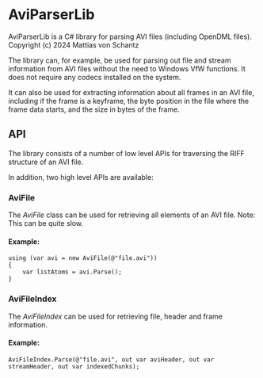 # AviParserLib
AviParserLib is a C# library for parsing AVI files (including OpenDML files).  
Copyright (c) 2024  Mattias von Schantz

The library can, for example, be used for parsing out file and stream information from AVI files without the need to Windows VfW functions. It does not require any codecs installed on the system.

It can also be used for extracting information about all frames in an AVI file, including if the frame is a keyframe, the byte position in the file where the frame data starts, and the size in bytes of the frame.

## API

The library consists of a number of low level APIs for traversing the RIFF structure of an AVI file.

In addition, two high level APIs are available:

### AviFile

The _AviFile_ class can be used for retrieving all elements of an AVI file. Note: This can be quite slow.

#### Example:

    using (var avi = new AviFile(@"file.avi"))
    {
        var listAtoms = avi.Parse();
    }

### AviFileIndex

The _AviFileIndex_ can be used for retrieving file, header and frame information.

#### Example:

    AviFileIndex.Parse(@"file.avi", out var aviHeader, out var streamHeader, out var indexedChunks);
